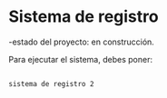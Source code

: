 <h1> Sistema de registro </h1>

-estado del proyecto: en construcción.

Para ejecutar el sistema, debes poner:

```npm install react´´´

sistema de registro 2
